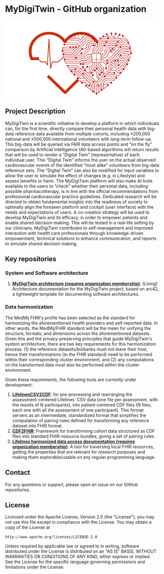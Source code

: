 # MyDigiTwin - GitHub organization

![Your Organization Logo](https://github.com/MyDigiTwinNL/.github/raw/main/profile/793693_14833bd197c84acd8ccfdd07b77f8d61~mv2.png)



## Project Description

MyDigiTwin is a scientific initiative to develop a platform in which individuals can, for the first time, directly compare their personal health data with big-data reference data available from multiple cohorts, including ±200,000 national and ±500,000 international volunteers with long-term follow-up. This big-data will be queried via FAIR data access points and “on the fly” comparison by Artificial Intelligence (AI)-based algorithms will return results that will be used to render a “Digital Twin” (representative) of each individual user. This “Digital Twin” informs the user on the actual observed cardiovascular events of the identified “most alike” volunteers from big-data reference sets. The “Digital Twin” can also be modified for input variables to allow the user to simulate the effect of changes (e.g. in Lifestyle) and assess benefits or harm. The MyDigiTwin platform will also make AI tools available to the users to “check” whether their personal data, including possible pharmacotherapy, is in line with the official recommendations from professional cardiovascular practice guidelines. Dedicated research will be directed to obtain fundamental insights into the readiness of society to optimally align the foreseen platform and cockpit (user interface) with the needs and expectations of users. A co-creation strategy will be used to develop MyDigiTwin and its efficacy, in order to empower patients and enable shared decision-making. This will be tested in a real-life setting by our clinicians. MyDigiTwin contributes to self-management and improved interaction with health care professionals through knowledge-driven empowerment, technical solutions to enhance communication, and reports to simulate shared decision making.

## Key repositories

### System and Software architecture

1. **[MyDigiTwin architecture (requires organization membership)](https://github.com/MyDigiTwinNL/MyDigiTwin-architecture-documentation)**: (Living) Architecture documentation for the MyDigiTwin project, based on arc42, a lightweight template for documenting software architectures.

### Data harmonization

The MedMij FHIR's profile has been selected as the standard for harmonizing the aforementioned health providers and self-reported data. In other words, the MedMij/FHIR standard will be the mean for unifying the structure, formats, and dimensions across the aforementioned datasets. Given this and the privacy-preserving principles that guide MyDigiTwin's system architecture, there are two key requirements for this harmonization process: (1) the reference datasets/biobanks must not leave their host, hence their transformations (to the FHIR standard) need to be performed within their corresponding cluster environment, and (2) any computations on the transformed data must also be performed within the cluster environment.

Given these requirements, the following tools are currently under development:

1. **[LifelinesCSV2CDF](https://github.com/MyDigiTwinNL/LifelinesCSV2CDF)**: for pre-processing and rearranging the assessment-centered Lifelines' CSV data (one file per assessment, with the results of N participants), into patient-centered CDF files (N files, each one with all the assessment of one participant). This format servers as an intermediate, standardized format that simplifies the computation of pairing rules defined for transforming any reference dataset into FHIR format.
2. **[CDF2FHIR](https://github.com/MyDigiTwinNL/CDF2Medmij-Mapping-tool)**: Framework for transforming cohort data structured as CDF files into standard FHIR-resource bundles, giving a set of pairing rules.
3. **[Lifelines harmonized data access documentation (requires organization membership)](https://github.com/MyDigiTwinNL/LifelinesDataAccessDocumentation)**: A tool for traversing local FHIR resources, getting the properties that are relevant for research purposes and making them explorable/usable on any regular programming language.


## Contact

For any questions or support, please open an issue on our GitHub repositories.

## License

Licensed under the Apache License, Version 2.0 (the "License");
you may not use this file except in compliance with the License.
You may obtain a copy of the License at

    http://www.apache.org/licenses/LICENSE-2.0

Unless required by applicable law or agreed to in writing, software
distributed under the License is distributed on an "AS IS" BASIS,
WITHOUT WARRANTIES OR CONDITIONS OF ANY KIND, either express or implied.
See the License for the specific language governing permissions and
limitations under the License.


